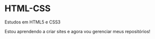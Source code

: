 # HTML-CSS
 Estudos em HTML5 e CSS3

Estou aprendendo a criar sites e agora vou gerenciar meus repositórios!